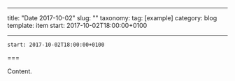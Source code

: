 
---
title: "Date 2017-10-02"
slug: ""
taxonomy:
tag: [example]
category: blog
template: item
start: 2017-10-02T18:00:00+0100

---

``start: 2017-10-02T18:00:00+0100``

===

Content.
